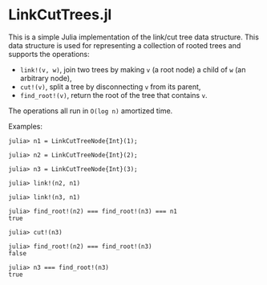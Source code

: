 # LinkCutTrees.jl

This is a simple Julia implementation of the link/cut tree data structure.
This data structure is used for representing a collection of rooted trees and supports the operations:
- `link!(v, w)`, join two trees by making `v` (a root node) a child of `w` (an arbitrary node),
- `cut!(v)`, split a tree by disconnecting `v` from its parent,
- `find_root!(v)`, return the root of the tree that contains `v`.

The operations all run in `O(log n)` amortized time.

Examples:

```jldoctest
julia> n1 = LinkCutTreeNode{Int}(1);

julia> n2 = LinkCutTreeNode{Int}(2);

julia> n3 = LinkCutTreeNode{Int}(3);

julia> link!(n2, n1)

julia> link!(n3, n1)

julia> find_root!(n2) === find_root!(n3) === n1
true

julia> cut!(n3)

julia> find_root!(n2) === find_root!(n3)
false

julia> n3 === find_root!(n3)
true
```
